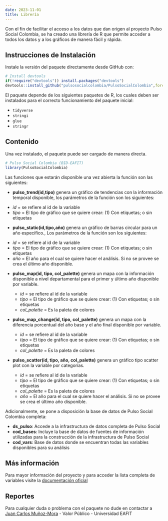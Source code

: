 ```yaml
---
date: 2023-11-01
title: Librería
---
```


Con el fin de facilitar el acceso a los datos que dan origen al proyecto Pulso Social Colombia, se ha creado una librería de R que permite acceder a todos los datos y a los gráficos de manera fácil y rápida.

## Instrucciones de Instalación

Instale la versión del paquete directamente desde GitHub con:

```r
# Install devtools
if(!require("devtools")) install.packages("devtools")
devtools::install_github("pulsosocialcolombia/PulsoSocialColombia",force = TRUE)
```

El paquete depende de los siguientes paquetes de R, los cuales deben ser instalados para el correcto funcionamiento del paquete inicial:

- `tidyverse`
- `stringi`
- `glue`
- `stringr`

## Contenido

Una vez instalado, el paquete puede ser cargado de manera directa.

```r
# Pulso Social Colombia (BID-EAFIT)
library(PulsoSocialColombia)
```

Las funciones que estarán disponible una vez abierta la función son las siguientes: 

* **pulso_trend(id,tipo)** genera un gráfico de tendencias con la información temporal disponible, los parámetros de la función son los siguientes: 
- *id* = se refiere al id de la variable
- *tipo* = El tipo de gráfico que se quiere crear: (1) Con etiquetas; o sin etiquetas

* **pulso_static(id,tipo,año)** genera un gráfico de barras circular para un año específico., Los parámetros de la función son los siguientes: 
- *id* = se refiere al id de la variable
- *tipo* = El tipo de gráfico que se quiere crear: (1) Con etiquetas; o sin etiquetas
-  *año* = El año para el cual se quiere hacer el análisis. Si no se provee se crea el último año disponible.

* **pulso_map(id, tipo, col_palette)** genera un mapa con la información disponible a nivel departamental para el primer y último año disponible por variable.
  - *id* = se refiere al id de la variable
  - *tipo* = El tipo de gráfico que se quiere crear: (1) Con etiquetas; o sin etiquetas
  - *col_palette* = Es la paleta de colores

* **pulso_map_change(id, tipo, col_palette)** genera un mapa con la diferencia porcentual del año base y el año final disponible por variable.
  - *id* = se refiere al id de la variable
  - *tipo* = El tipo de gráfico que se quiere crear: (1) Con etiquetas; o sin etiquetas
  - *col_palette* = Es la paleta de colores

* **pulso_scatter(id, tipo, año, col_palette)** genera un gráfico tipo scatter plot con la variable por categorías.
    - *id* = se refiere al id de la variable
    - *tipo* = El tipo de gráfico que se quiere crear: (1) Con etiquetas; o sin etiquetas
    - *col_palette* = Es la paleta de colores
    -  *año* = El año para el cual se quiere hacer el análisis. Si no se provee se crea el último año disponible.

Adicionalmente, se pone a disposición la base de datos de Pulso Social Colombia completa: 

- **ds_pulso**: Accede a la infrastructura de datos completa de Pulso Social 
- **cod_bases**: Incluye la base de datos de fuentes de información utilizadas para la construcción de la infrastructura de Pulso Social 
- **cod_vars**: Base de datos donde se encuentran todas las variables disponibles para su análisis 

## Más información

Para mayor información del proyecto y para acceder la lista completa de variables visite la [documentación oficial](https://pulsosocialcolombia.github.io/)

## Reportes

Para cualquier duda o problema con el paquete no dude en contactar a [Juan Carlos Muñoz-Mora](maito:jmunozm1@eafit.edu.co) - Valor Público - Universidad EAFIT 
